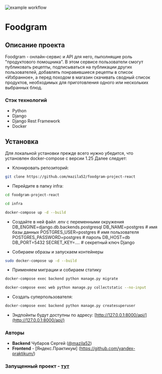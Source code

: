 ![example workflow](https://github.com/mazila52/yamdb_final/actions/workflows/yamdb_workflow.yaml/badge.svg)
# Foodgram
## Описание проекта
 
Foodgram - онлайн-сервис и API для него, пыполнящие роль "продуктового помощника".
В этом сервисе пользователи смогут публиковать рецепты, подписываться на публикации других пользователей, добавлять понравившиеся рецепты в список «Избранное», а перед походом в магазин скачивать сводный список продуктов, необходимых для приготовления одного или нескольких выбранных блюд.
 
### Стэк технологий 
 
-   Python 
-   Django 
-   Django Rest Framework
-   Docker
 
## Установка 
 
Для локальной установки прежде всего нужно убедится, что установлен docker-compose с версии 1.25 Далее следует: 
 
-   Клонировать репозиторий: 
 
```bash  
git clone https://github.com/mazila52/foodgram-project-react 
``` 

- Перейдите в папку infra:

```bash  
cd foodgram-project-react

cd infra

docker-compose up -d --build
```
- Создайте в ней файл .env с переменными окружения
DB_ENGINE=django.db.backends.postgresql
DB_NAME=postgres # имя базы данных
POSTGRES_USER=postgres # имя пользователя
POSTGRES_PASSWORD=postgres # пароль
DB_HOST=db
DB_PORT=5432
SECRET_KEY=.... # секретный ключ Django

- Собираем образы и запускаем контейнеры

```bash  
sudo docker-compose up -d --build
```

- Применяем миграции и собираем статику

```bash  
docker-compose exec backend python manage.py migrate

docker-compose exec web python manage.py collectstatic --no-input
```

- Создать суперпользователя:
```bash
docker-compose exec backend python manage.py createsuperuser
```
 
-   Эндпойнты будут доступны по адресу: [http://127.0.0.1:8000/api/](http://127.0.0.1:8000/api/) 
 
### Авторы
 
- **Backend** Чубаров Сергей ([@mazila52](https://github.com/mazila52))  
- **Frontend** - [Яндекс.Практикум] (https://github.com/yandex-praktikum/)


### Запущенный проект - [тут](http://51.250.75.67)
